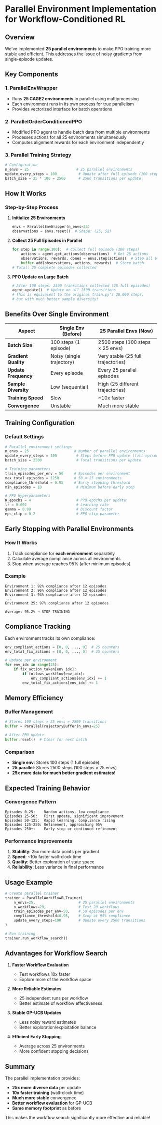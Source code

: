 # Parallel Environment Implementation for Workflow-Conditioned RL

## Overview

We've implemented **25 parallel environments** to make PPO training more stable and efficient. This addresses the issue of noisy gradients from single-episode updates.

## Key Components

### 1. ParallelEnvWrapper
- Runs **25 CAGE2 environments** in parallel using multiprocessing
- Each environment runs in its own process for true parallelism
- Provides vectorized interface for batch operations

### 2. ParallelOrderConditionedPPO
- Modified PPO agent to handle batch data from multiple environments
- Processes actions for all 25 environments simultaneously
- Computes alignment rewards for each environment independently

### 3. Parallel Training Strategy

```python
# Configuration
n_envs = 25                      # 25 parallel environments
update_every_steps = 100          # Update after full episode (100 steps)
batch_size = 25 * 100 = 2500      # 2500 transitions per update
```

## How It Works

### Step-by-Step Process

1. **Initialize 25 Environments**
   ```python
   envs = ParallelEnvWrapper(n_envs=25)
   observations = envs.reset()  # Shape: (25, 52)
   ```

2. **Collect 25 Full Episodes in Parallel**
   ```python
   for step in range(100):  # Collect full episode (100 steps)
       actions = agent.get_actions(observations)  # Get 25 actions
       observations, rewards, dones = envs.step(actions)  # Step all envs
       buffer.add(observations, actions, rewards)  # Store batch
   # Total: 25 complete episodes collected
   ```

3. **PPO Update on Large Batch**
   ```python
   # After 100 steps: 2500 transitions collected (25 full episodes)
   agent.update()  # Update on all 2500 transitions
   # This is equivalent to the original train.py's 20,000 steps,
   # but with much better sample diversity!
   ```

## Benefits Over Single Environment

| Aspect | Single Env (Before) | 25 Parallel Envs (Now) |
|--------|-------------------|----------------------|
| **Batch Size** | 100 steps (1 episode) | 2500 steps (100 steps × 25 envs) |
| **Gradient Quality** | Noisy (single trajectory) | Very stable (25 full trajectories) |
| **Update Frequency** | Every episode | Every 25 parallel episodes |
| **Sample Diversity** | Low (sequential) | High (25 different trajectories) |
| **Training Speed** | Slow | ~10x faster |
| **Convergence** | Unstable | Much more stable |

## Training Configuration

### Default Settings
```python
# Parallel environment settings
n_envs = 25                     # Number of parallel environments
update_every_steps = 100         # Steps before PPO update (full episode)
batch_size = 2500                # Total transitions per update

# Training parameters
train_episodes_per_env = 50     # Episodes per environment
max_total_episodes = 1250       # 50 × 25 environments
compliance_threshold = 0.95     # Early stopping threshold
min_episodes = 10                # Minimum before early stop

# PPO hyperparameters
K_epochs = 4                     # PPO epochs per update
lr = 0.002                       # Learning rate
gamma = 0.99                     # Discount factor
eps_clip = 0.2                   # PPO clip parameter
```

## Early Stopping with Parallel Environments

### How It Works
1. Track compliance for **each environment** separately
2. Calculate average compliance across all environments
3. Stop when average reaches 95% (after minimum episodes)

### Example
```
Environment 1: 92% compliance after 12 episodes
Environment 2: 96% compliance after 12 episodes
Environment 3: 94% compliance after 12 episodes
...
Environment 25: 97% compliance after 12 episodes

Average: 95.2% → STOP TRAINING
```

## Compliance Tracking

Each environment tracks its own compliance:
```python
env_compliant_actions = [0, 0, ..., 0]  # 25 counters
env_total_fix_actions = [0, 0, ..., 0]  # 25 counters

# Update per environment
for env_idx in range(25):
    if fix_action_taken[env_idx]:
        if follows_workflow[env_idx]:
            env_compliant_actions[env_idx] += 1
        env_total_fix_actions[env_idx] += 1
```

## Memory Efficiency

### Buffer Management
```python
# Stores 100 steps × 25 envs = 2500 transitions
buffer = ParallelTrajectoryBuffer(n_envs=25)

# After PPO update
buffer.reset()  # Clear for next batch
```

### Comparison
- **Single env**: Stores 100 steps (1 full episode)
- **25 parallel**: Stores 2500 steps (100 steps × 25 envs)
- **25x more data for much better gradient estimates!**

## Expected Training Behavior

### Convergence Pattern
```
Episodes 0-25:    Random actions, low compliance
Episodes 25-50:   First update, significant improvement
Episodes 50-125:  Rapid learning, compliance rising
Episodes 125-250: Refinement, approaching 95%
Episodes 250+:    Early stop or continued refinement
```

### Performance Improvements
1. **Stability**: 25x more data points per gradient
2. **Speed**: ~10x faster wall-clock time
3. **Quality**: Better exploration of state space
4. **Reliability**: Less variance in final performance

## Usage Example

```python
# Create parallel trainer
trainer = ParallelWorkflowRLTrainer(
    n_envs=25,                    # 25 parallel environments
    n_workflows=20,               # Test 20 workflows
    train_episodes_per_env=50,    # 50 episodes per env
    compliance_threshold=0.95,    # Stop at 95% compliance
    update_every_steps=100        # Update every 2500 transitions
)

# Run training
trainer.run_workflow_search()
```

## Advantages for Workflow Search

1. **Faster Workflow Evaluation**
   - Test workflows 10x faster
   - Explore more of the workflow space

2. **More Reliable Estimates**
   - 25 independent runs per workflow
   - Better estimate of workflow effectiveness

3. **Stable GP-UCB Updates**
   - Less noisy reward estimates
   - Better exploration/exploitation balance

4. **Efficient Early Stopping**
   - Average across 25 environments
   - More confident stopping decisions

## Summary

The parallel implementation provides:
- **25x more diverse data** per update
- **10x faster training** (wall-clock time)
- **Much more stable** convergence
- **Better workflow evaluation** for GP-UCB
- **Same memory footprint** as before

This makes the workflow search significantly more effective and reliable!
